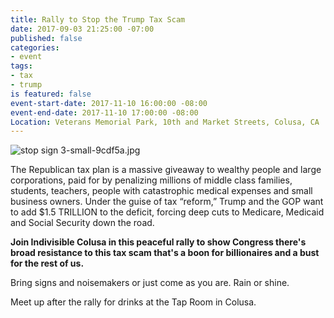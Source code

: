 ```yaml
---
title: Rally to Stop the Trump Tax Scam
date: 2017-09-03 21:25:00 -07:00
published: false
categories:
- event
tags:
- tax
- trump
is featured: false
event-start-date: 2017-11-10 16:00:00 -08:00
event-end-date: 2017-11-10 17:00:00 -08:00
Location: Veterans Memorial Park, 10th and Market Streets, Colusa, CA
---
```


![stop sign 3-small-9cdf5a.jpg](/uploads/stop%20sign%203-small-9cdf5a.jpg)

The Republican tax plan is a massive giveaway to wealthy people and large corporations, paid for by penalizing millions of middle class families, students, teachers, people with catastrophic medical expenses and small business owners. Under the guise of tax “reform,” Trump and the GOP want to add $1.5 TRILLION to the deficit, forcing deep cuts to Medicare, Medicaid and Social Security down the road. 

**Join Indivisible Colusa in this peaceful rally to show Congress there's broad resistance to this tax scam that's a boon for billionaires and a bust for the rest of us.** 

Bring signs and noisemakers or just come as you are. Rain or shine. 

Meet up after the rally for drinks at the Tap Room in Colusa. 